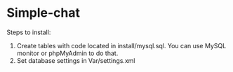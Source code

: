 # Simple-chat

Steps to install:
1) Create tables with code located in install/mysql.sql. You can use MySQL monitor
   or phpMyAdmin to do that.
2) Set database settings in Var/settings.xml